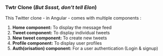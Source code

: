 <h3>Twtr Clone (<i>But Sssst, don't tell Elon</i>)</h3>

This Twitter clone - in Angular - comes with multiple components : 
<ol>
<b><li>Home component:</b> To display the message feed</li>
<b><li>Tweet component:</b> To display individual tweets</li>
<b><li>New tweet component:</b> To create new tweets</li>
<b><li>Profile component:</b> To display user profiles</li>
<b><li>Auth(orisation) component:</b> For a user authentication (Login & signup)</li>
</ol>
